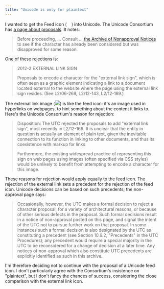 ```yaml
---
title: "Unicode is only for plaintext"
---
```


I wanted to get the Feed icon (<img src="https://upload.wikimedia.org/wikipedia/en/4/43/Feed-icon.svg" width="16" height="16"/>) into Unicode.
The Unicode Consortium has [a page about proposals](http://unicode.org/pending/proposals.html).
It notes:

> Before proceeding, ... Consult ... [the Archive of Nonapproval Notices](http://www.unicode.org/alloc/nonapprovals.html)
> to see if the character has already been considered but was disapproved for some reason.

One of these rejections is:

> 2012-2 EXTERNAL LINK SIGN
>
> Proposals to encode a character for the "external link sign",
> which is often seen as a graphic element indicating
> a link to a document located external to
> the website where the page using the external link sign resides.
> (See L2/06-268, L2/12-143, L2/12-169.)
>

The external link image (<img src="https://en.wikipedia.org/w/skins/Vector/images/external-link-ltr-icon.png?325de" />)
is like the feed icon:
it's an image used in hyperlinks on webpages,
to hint something about the content it links to.
Here's the Unicode Consortium's reason for rejection:

> Disposition:
> The UTC rejected the proposals to add "external link sign", most recently in L2/12-169.
> It is unclear that the entity in question is actually an element of plain text,
> given the inevitable connection to its function in linking to other documents,
> and thus its coexistence with markup for links.
>
> Furthermore, the existing widespread practice of
> representing this sign on web pages using images (often specified via CSS styles)
> would be unlikely to benefit from attempting to encode a character for this image.

These reasons for rejection would apply equally to the feed icon.
The rejection of the external link sets a precedent for the rejection of the feed icon.
Unicode decisions can be based on such precedents;
the non-approval page says:

> Occasionally, however, the UTC makes a formal decision to reject a character proposal,
> for a variety of architectural reasons,
> or because of other serious defects in the proposal.
> Such formal decisions result in a notice of non-approval posted on this page,
> and signal the intent of the UTC not to pursue further work on that proposal.
> In some instances such a formal decision is also designated by the UTC as constituting a precedent
> (see Section 10.6.2, "Precedents" in the UTC Procedures);
> any precedent would require a special majority in the UTC
> to be reconsidered for a change of decision at a later time.
> Any notices of non-approval which also constitute UTC precedents
> are explicitly identified as such in this archive.

I'm therefore deciding not to continue with the proposal of a Unicode feed icon.
I don't particularly agree with the Consortium's insistence on "plaintext",
but I don't fancy the chances of success,
considering the close comparison with the external link icon.
